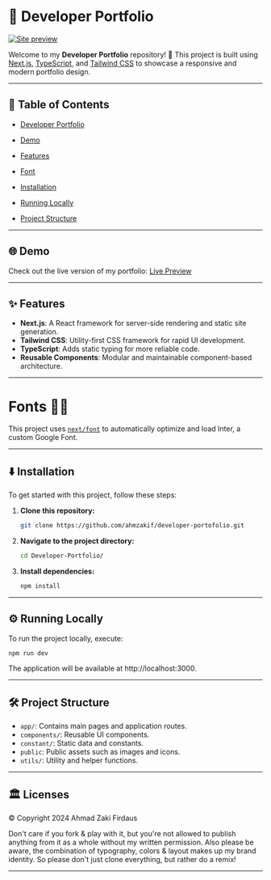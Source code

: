 # 🚀 Developer Portfolio 

[![Site preview](/public/portfolio-thumbnail.png)](https://ahmzakif.vercel.app/)

Welcome to my **Developer Portfolio** repository! 🚀 This project is built using [Next.js](https://nextjs.org/), [TypeScript](https://www.typescriptlang.org/), and [Tailwind CSS](https://tailwindcss.com) to showcase a responsive and modern portfolio design.

---


## 📜 Table of Contents

- [Developer Portfolio](#🚀-developer-portfolio)
  
- [Demo](#🌐-demo)
  
- [Features](#✨-features)
  
- [Font](#fonts-✍🏻)
  
- [Installation](#⬇️-installation)

- [Running Locally](#⚙️-running-locally)
  
- [Project Structure](#🛠️-project-structure)

---

## 🌐 Demo

Check out the live version of my portfolio: [Live Preview](https://ahmzakif.vercel.app/)

---

## ✨ Features

- **Next.js**: A React framework for server-side rendering and static site generation.
- **Tailwind CSS**: Utility-first CSS framework for rapid UI development.
- **TypeScript**: Adds static typing for more reliable code.
- **Reusable Components**: Modular and maintainable component-based architecture.

---

# Fonts ✍🏻

This project uses [`next/font`](https://nextjs.org/docs/basic-features/font-optimization) to automatically optimize and load Inter, a custom Google Font.

---

## ⬇️ Installation

To get started with this project, follow these steps:

1. **Clone this repository:**

   ```bash
   git clone https://github.com/ahmzakif/developer-portofolio.git

2. **Navigate to the project directory:**

    ```bash
    cd Developer-Portfolio/

3. **Install dependencies:**
   
   ```bash
   npm install

---

## ⚙️ Running Locally

To run the project locally, execute:
```bash
npm run dev
```

The application will be available at http://localhost:3000.

---

## 🛠️ Project Structure

 - `app/`: Contains main pages and application routes.
 - `components/`: Reusable UI components.
 - `constant/`: Static data and constants.
 - `public`: Public assets such as images and icons.
 - `utils/`: Utility and helper functions.

---

## 🏛 Licenses

© Copyright 2024 Ahmad Zaki Firdaus

Don't care if you fork & play with it, but you're not allowed to publish anything from it as a whole without my written permission. Also please be aware, the combination of typography, colors & layout makes up my brand identity. So please don't just clone everything, but rather do a remix!

---